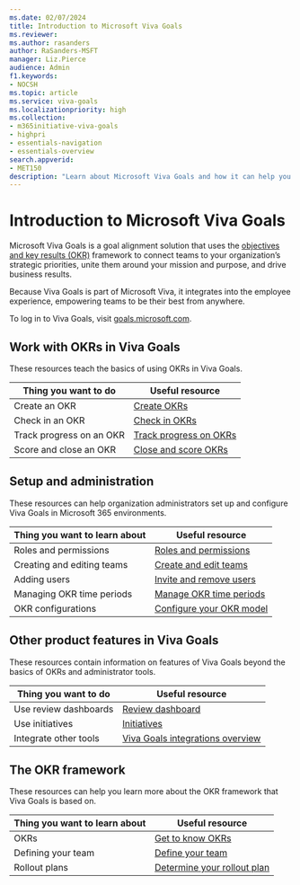 ```yaml
---
ms.date: 02/07/2024
title: Introduction to Microsoft Viva Goals
ms.reviewer: 
ms.author: rasanders
author: RaSanders-MSFT
manager: Liz.Pierce
audience: Admin
f1.keywords:
- NOCSH
ms.topic: article
ms.service: viva-goals
ms.localizationpriority: high
ms.collection:  
- m365initiative-viva-goals  
- highpri
- essentials-navigation
- essentials-overview
search.appverid:
- MET150
description: "Learn about Microsoft Viva Goals and how it can help you organize and track both individual and organizational goals."
---
```

# Introduction to Microsoft Viva Goals

Microsoft Viva Goals is a goal alignment solution that uses the [objectives and key results (OKR)](/viva/goals/get-to-know-okrs) framework to connect teams to your organization’s strategic priorities, unite them around your mission and purpose, and drive business results.

Because Viva Goals is part of Microsoft Viva, it integrates into the employee experience, empowering teams to be their best from anywhere.

To log in to Viva Goals, visit [goals.microsoft.com](https://goals.microsoft.com/).

## Work with OKRs in Viva Goals

These resources teach the basics of using OKRs in Viva Goals.

|Thing you want to do  |Useful resource  |
|---------|---------|
|Create an OKR     |[Create OKRs](/viva/goals/creating-okrs)         |
|Check in an OKR| [Check in OKRs](/viva/goals/okr-check-ins)        |
|Track progress on an OKR| [Track progress on OKRs](/viva/goals/track-okr-progress-status)        |
|Score and close an OKR|[Close and score OKRs](/viva/goals/closing-and-scoring)       |

## Setup and administration

These resources can help organization administrators set up and configure Viva Goals in Microsoft 365 environments.

|Thing you want to learn about  |Useful resource  |
|---------|---------|
|Roles and permissions     |[Roles and permissions](/viva/goals/roles-permissions-in-viva-goals)         |
|Creating and editing teams     |[Create and edit teams](/viva/goals/create-and-edit-teams-and-subteams)         |
|Adding users    |[Invite and remove users](/viva/goals/inviting-and-removing-a-user)       |
|Managing OKR time periods   |[Manage OKR time periods](/viva/goals/managing-okr-time-periods)         |
|OKR configurations   |[Configure your OKR model](/viva/goals/configure-okr-model)     |

## Other product features in Viva Goals

These resources contain information on features of Viva Goals beyond the basics of OKRs and administrator tools.

|Thing you want to do  |Useful resource  |
|---------|---------|
|Use review dashboards     |[Review dashboard](/viva/goals/review-dashboard)         |
|Use initiatives|[Initiatives](/viva/goals/projects)         |
|Integrate other tools| [Viva Goals integrations overview](/viva/goals/integrations-overview)        |

## The OKR framework

These resources can help you learn more about the OKR framework that Viva Goals is based on.

|Thing you want to learn about  |Useful resource  |
|---------|---------|
|OKRs     |[Get to know OKRs](/viva/goals/get-to-know-okrs)        |
|Defining your team |[Define your team](/viva/goals/define-your-team) |
|Rollout plans     |[Determine your rollout plan](/viva/goals/determine-your-rollout-plan)         |
